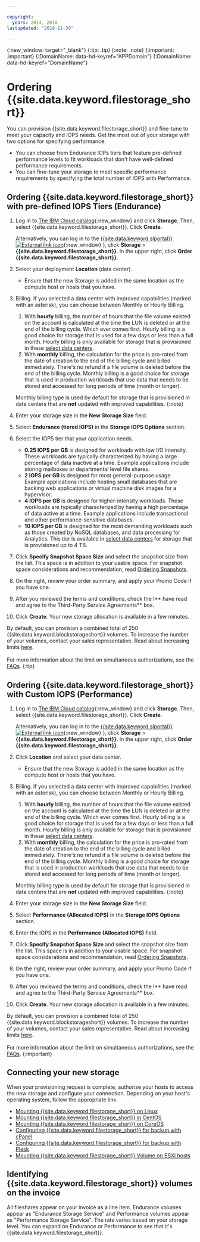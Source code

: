 ```yaml
---

copyright:
  years: 2014, 2018
lastupdated: "2018-11-30"

---
```

{:new_window: target="_blank"}
{:tip: .tip}
{:note: .note}
{:important: .important}
{:DomainName: data-hd-keyref="APPDomain"}
{:DomainName: data-hd-keyref="DomainName"}


# Ordering {{site.data.keyword.filestorage_short}}

You can provision {{site.data.keyword.filestorage_short}} and fine-tune to meet your capacity and IOPS needs. Get the most out of your storage with two options for specifying performance.

- You can choose from Endurance IOPs tiers that feature pre-defined performance levels to fit workloads that don't have well-defined performance requirements.
- You can fine-tune your storage to meet specific performance requirements by specifying the total number of IOPS with Performance.

## Ordering {{site.data.keyword.filestorage_short}} with pre-defined IOPS Tiers (Endurance)

1. Log in to [The IBM Cloud catalog](https://{DomainName}/catalog/){:new_window} and click **Storage**. Then, select {{site.data.keyword.filestorage_short}}. Click **Create**.

   Alternatively, you can log in to the [{{site.data.keyword.slportal}} ![External link icon](../../icons/launch-glyph.svg "External link icon")](https://control.softlayer.com/){:new_window} }, click **Storage** > **{{site.data.keyword.filestorage_short}}**. In the upper right, click **Order {{site.data.keyword.filestorage_short}}**.
2. Select your deployment **Location** (data center).
   - Ensure that the new Storage is added in the same location as the compute host or hosts that you have.
3. Billing. If you selected a data center with improved capabilities (marked with an asterisk), you can choose between Monthly or Hourly Billing.
     1. With **hourly** billing, the number of hours that the file volume existed on the account is calculated at the time the LUN is deleted or at the end of the billing cycle. Which ever comes first. Hourly billing is a good choice for storage that is used for a few days or less than a full month. Hourly billing is only available for storage that is provisioned in these [select data centers](new-ibm-block-and-file-storage-location-and-features.html).
     2. With **monthly** billing, the calculation for the price is pro-rated from the date of creation to the end of the billing cycle and billed immediately. There's no refund if a file volume is deleted before the end of the billing cycle. Monthly billing is a good choice for storage that is used in production workloads that use data that needs to be stored and accessed for long periods of time (month or longer).

     Monthly billing type is used by default for storage that is provisioned in data centers that are **not** updated with improved capabilities.
     {:note}
4. Enter your storage size in the **New Storage Size** field.
5. Select **Endurance (tiered IOPS)** in the **Storage IOPS Options** section.
6. Select the IOPS tier that your application needs.
    - **0.25 IOPS per GB** is designed for workloads with low I/O intensity. These workloads are typically characterized by having a large percentage of data inactive at a time. Example applications include storing mailboxes or departmental level file shares.
    - **2 IOPS per GB** is designed for most general-purpose usage. Example applications include hosting small databases that are backing web applications or virtual machine disk images for a hypervisor.
    - **4 IOPS per GB** is designed for higher-intensity workloads. These workloads are typically characterized by having a high percentage of data active at a time. Example applications include transactional and other performance-sensitive databases.
    - **10 IOPS per GB** is designed for the most demanding workloads such as those created by NoSQL databases, and data processing for Analytics. This tier is available in [select data centers](new-ibm-block-and-file-storage-location-and-features.html) for storage that is provisioned up to 4 TB.
7. Click **Specify Snapshot Space Size** and select the snapshot size from the list. This space is in addition to your usable space. For snapshot space considerations and recommendation, read [Ordering Snapshots](ordering-snapshots.html).
8. On the right, review your order summary, and apply your Promo Code if you have one.
9. After you reviewed the terms and conditions, check the I** have read and agree to the Third-Party Service Agreements** box.
10. Click **Create**. Your new storage allocation is available in a few minutes.

By default, you can provision a combined total of 250 {{site.data.keyword.blockstorageshort}} volumes. To increase the number of your volumes, contact your sales representative. Read about increasing limits [here](managing-storage-limits.html).<br/><br/>For more information about the limit on simultaneous authorizations, see the [FAQs](faqs.html#how-many-instances-can-share-the-use-of-a-provisioned-file-storage-volume-).
{:tip}

## Ordering {{site.data.keyword.filestorage_short}} with Custom IOPS (Performance)

1. Log in to [The IBM Cloud catalog](https://{DomainName}/catalog/){:new_window} and click **Storage**. Then, select {{site.data.keyword.filestorage_short}}. Click **Create**.

   Alternatively, you can log in to the [{{site.data.keyword.slportal}} ![External link icon](../../icons/launch-glyph.svg "External link icon")](https://control.softlayer.com/){:new_window} }, click **Storage** > **{{site.data.keyword.filestorage_short}}**. In the upper right, click **Order {{site.data.keyword.filestorage_short}}**.
2. Click **Location** and select your data center.
   - Ensure that the new Storage is added in the same location as the compute host or hosts that you have.
3. Billing. If you selected a data center with improved capabilities (marked with an asterisk), you can choose between Monthly or Hourly Billing.
     1. With **hourly** billing, the number of hours that the file volume existed on the account is calculated at the time the LUN is deleted or at the end of the billing cycle. Which ever comes first. Hourly billing is a good choice for storage that is used for a few days or less than a full month. Hourly billing is only available for storage that is provisioned in these [select data centers](new-ibm-block-and-file-storage-location-and-features.html).
     2. With **monthly** billing, the calculation for the price is pro-rated from the date of creation to the end of the billing cycle and billed immediately. There's no refund if a file volume is deleted before the end of the billing cycle. Monthly billing is a good choice for storage that is used in production workloads that use data that needs to be stored and accessed for long periods of time (month or longer).

     Monthly billing type is used by default for storage that is provisioned in data centers that are **not** updated with improved capabilities.
     {:note}
4. Enter your storage size in the **New Storage Size** field.
5. Select **Performance (Allocated IOPS)** in the **Storage IOPS Options** section.
6. Enter the IOPS in the **Performance (Allocated IOPS)** field.
7. Click **Specify Snapshot Space Size** and select the snapshot size from the list. This space is in addition to your usable space. For snapshot space considerations and recommendation, read [Ordering Snapshots](ordering-snapshots.html).
8. On the right, review your order summary, and apply your Promo Code if you have one.
9. After you reviewed the terms and conditions, check the I** have read and agree to the Third-Party Service Agreements** box.
10. Click **Create**. Your new storage allocation is available in a few minutes.

By default, you can provision a combined total of 250 {{site.data.keyword.blockstorageshort}} volumes. To increase the number of your volumes, contact your sales representative. Read about increasing limits [here](managing-storage-limits.html).<br/><br/>For more information about the limit on simultaneous authorizations, see the [FAQs](faqs.html#how-many-instances-can-share-the-use-of-a-provisioned-file-storage-volume-).
{:important}


## Connecting your new storage

When your provisioning request is complete, authorize your hosts to access the new storage and configure your connection. Depending on your host's operating system, follow the appropriate link.
- [Mounting {{site.data.keyword.filestorage_short}} on Linux](accessing-file-storage-linux.html)
- [Mounting {{site.data.keyword.filestorage_short}} in CentOS](mounting-nsf-file-storage.html)
- [Mounting {{site.data.keyword.filestorage_short}} on CoreOS](mounting-storage-coreos.html)
- [Configuring {{site.data.keyword.filestorage_short}} for backup with cPanel](configure-backup-cpanel.html)
- [Configuring {{site.data.keyword.filestorage_short}} for backup with Plesk](configure-backup-plesk.html)
- [Mounting {{site.data.keyword.filestorage_short}} Volume on ESXi hosts](architecture-guide-file-storage-vmware.html)


## Identifying {{site.data.keyword.filestorage_short}} volumes on the invoice

All fileshares appear on your invoice as a line item. Endurance volumes appear as “Endurance Storage Service” and Performance volumes appear as "Performance Storage Service". The rate varies based on your storage level. You can expand on Endurance or Performance to see that it's {{site.data.keyword.filestorage_short}}.
